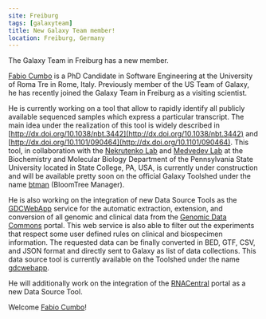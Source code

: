 ```yaml
---
site: Freiburg
tags: [galaxyteam]
title: New Galaxy Team member!
location: Freiburg, Germany
---
```


The Galaxy Team in Freiburg has a new member.

[Fabio Cumbo](https://github.com/fabio-cumbo) is a PhD Candidate in Software Engineering at the University of Roma Tre in Rome, Italy. Previously member of the US Team of Galaxy, he has recently joined the Galaxy Team in Freiburg as a visiting scientist.

He is currently working on a tool that allow to rapidly identify all publicly available sequenced samples which express a particular transcript. The main idea under the realization of this tool is widely described in [http://dx.doi.org/10.1038/nbt.3442](http://dx.doi.org/10.1038/nbt.3442) and [http://dx.doi.org/10.1101/090464](http://dx.doi.org/10.1101/090464). This tool, in collaboration with the [Nekrutenko Lab](https://nekrut.github.io/lab_site/) and [Medvedev Lab](http://medvedevgroup.com/) at the Biochemistry and Molecular Biology Department of the Pennsylvania State University located in State College, PA, USA, is currently under construction and will be available pretty soon on the official Galaxy Toolshed under the name [btman](https://toolshed.g2.bx.psu.edu/view/fabio/btman/) (BloomTree Manager). 

He is also working on the integration of new Data Source Tools as the [GDCWebApp](http://bioinf.iasi.cnr.it/gdcwebapp/) service for the automatic extraction, extension, and conversion of all genomic and clinical data from the [Genomic Data Commons](https://gdc.cancer.gov/) portal. This web service is also able to filter out the experiments that respect some user defined rules on clinical and biospecimen information. The requested data can be finally converted in BED, GTF, CSV, and JSON format and directly sent to Galaxy as list of data collections. This data source tool is currently available on the Toolshed under the name [gdcwebapp](https://toolshed.g2.bx.psu.edu/view/iuc/gdcwebapp/).

He will additionally work on the integration of the [RNACentral](http://rnacentral.org/) portal as a new Data Source Tool.

Welcome [Fabio Cumbo](https://github.com/fabio-cumbo)!

